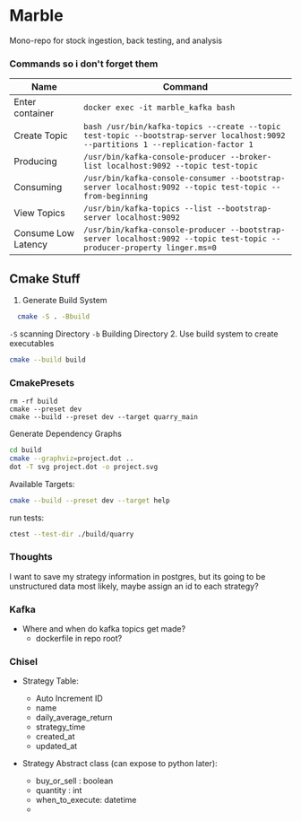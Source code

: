 # Marble

Mono-repo for stock ingestion, back testing, and analysis



### Commands so i don't forget them


| Name    | Command |
| -------- | ------- |
| Enter container  | `docker exec -it marble_kafka bash`   |
| Create Topic  | `bash /usr/bin/kafka-topics --create --topic test-topic --bootstrap-server localhost:9092 --partitions 1 --replication-factor 1`   |
| Producing  | `/usr/bin/kafka-console-producer --broker-list localhost:9092 --topic test-topic`   |
| Consuming | `/usr/bin/kafka-console-consumer --bootstrap-server localhost:9092 --topic test-topic --from-beginning`    |
| View Topics    | `/usr/bin/kafka-topics --list --bootstrap-server localhost:9092`    |
| Consume Low Latency    | `/usr/bin/kafka-console-producer --bootstrap-server localhost:9092 --topic test-topic --producer-property linger.ms=0`    |



## Cmake Stuff 
1. Generate Build System
```zsh
  cmake -S . -Bbuild
```
`-S` scanning Directory
`-b` Building Directory 
2. Use build system to create executables
```zsh
cmake --build build
```

### CmakePresets
```
rm -rf build
cmake --preset dev
cmake --build --preset dev --target quarry_main
```


Generate Dependency Graphs
```zsh
cd build
cmake --graphviz=project.dot ..
dot -T svg project.dot -o project.svg
```


Available Targets:
```zsh
cmake --build --preset dev --target help               
```

run tests:
```zsh
ctest --test-dir ./build/quarry 
```





### Thoughts

I want to save my strategy information in postgres, but its going to be unstructured data most likely, maybe assign an id to each strategy?

### Kafka
- Where and when do kafka topics get made?
    - dockerfile in repo root?

### Chisel
- Strategy Table: 
    - Auto Increment ID
    - name
    - daily_average_return
    - strategy_time
    - created_at
    - updated_at

- Strategy Abstract class (can expose to python later):
    -  buy_or_sell : boolean
    -  quantity : int
    -  when_to_execute: datetime
    - 
